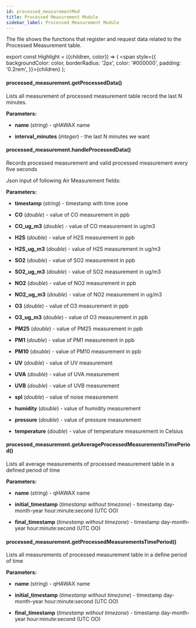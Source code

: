 ```yaml
---
id: processed_measurementMod
title: Processed Measurement Module
sidebar_label: Processed Measurement Module
---
```


The file shows the functions that register and request data related to the Processed Measurement table.

export const Highlight = ({children, color}) => ( <span style={{
      backgroundColor: color,
      borderRadius: '2px',
      color: '#000000',
      padding: '0.2rem',
    }}>{children}</span> );

#### <Highlight color="#b2e4f7">processed_measurement.getProcessedData()</Highlight>

Lists all measurement of processed measurement table record the last N minutes.

**Parameters:**

* **name** (*string*) - qHAWAX name

* **interval_minutes** (*integer*) - the last N minutes we want

#### <Highlight color="#b2e4f7">processed_measurement.handleProcessedData()</Highlight>

Records processed measurement and valid processed measurement every five seconds

Json input of following Air Measurement fields:

**Parameters:**

* **timestamp** (*string*) - timestamp with time zone

* **CO** (*double*) - value of CO measurement in ppb

* **CO_ug_m3** (*double*) - value of CO measurement in ug/m3

* **H2S** (*double*) - value of H2S measurement in ppb

* **H2S_ug_m3** (*double*) - value of H2S measurement in ug/m3

* **SO2** (*double*) - value of SO2 measurement in ppb

* **SO2_ug_m3** (*double*) - value of SO2 measurement in ug/m3

* **NO2** (*double*) - value of NO2 measurement in ppb

* **NO2_ug_m3** (*double*) - value of NO2 measurement in ug/m3

* **O3** (*double*) - value of O3 measurement in ppb

* **O3_ug_m3** (*double*) - value of O3 measurement in ppb

* **PM25** (*double*) - value of PM25 measurement in ppb

* **PM1** (*double*) - value of PM1 measurement in ppb

* **PM10** (*double*) - value of PM10 measurement in ppb

* **UV** (*double*) - value of UV measurement

* **UVA** (*double*) - value of UVA measurement

* **UVB** (*double*) - value of UVB measurement

* **spl** (*double*) - value of noise measurement

* **humidity** (*double*) - value of humidity measurement

* **pressure** (*double*) - value of pressure measurement

* **temperature** (*double*) - value of temperature measurement in Celsius

#### <Highlight color="#b2e4f7">processed_measurement.getAverageProcessedMeasurementsTimePeriod()</Highlight>

Lists all average measurements of processed measurement table in a defined period of time

**Parameters:**

* **name** (*string*) - qHAWAX name

* **initial_timestamp** (*timestamp without timezone*) - timestamp day-month-year hour:minute:second (UTC OO)

* **final_timestamp** (*timestamp without timezone*) - timestamp day-month-year hour:minute:second (UTC OO)

#### <Highlight color="#b2e4f7">processed_measurement.getProcessedMeasurementsTimePeriod()</Highlight>

Lists all measurements of processed measurement table in a define period of time

**Parameters:**

* **name** (*string*) - qHAWAX name

* **initial_timestamp** (*timestamp without timezone*) - timestamp day-month-year hour:minute:second (UTC OO)

* **final_timestamp** (*timestamp without timezone*) - timestamp day-month-year hour:minute:second (UTC OO)
